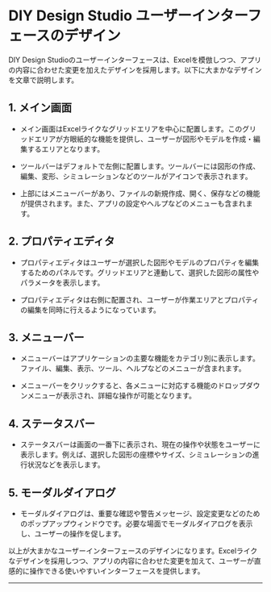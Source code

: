 # DIY Design Studio ユーザーインターフェースのデザイン

DIY Design Studioのユーザーインターフェースは、Excelを模倣しつつ、アプリの内容に合わせた変更を加えたデザインを採用します。以下に大まかなデザインを文章で説明します。

## 1. メイン画面

- メイン画面はExcelライクなグリッドエリアを中心に配置します。このグリッドエリアが方眼紙的な機能を提供し、ユーザーが図形やモデルを作成・編集するエリアとなります。

- ツールバーはデフォルトで左側に配置します。ツールバーには図形の作成、編集、変形、シミュレーションなどのツールがアイコンで表示されます。

- 上部にはメニューバーがあり、ファイルの新規作成、開く、保存などの機能が提供されます。また、アプリの設定やヘルプなどのメニューも含まれます。

## 2. プロパティエディタ

- プロパティエディタはユーザーが選択した図形やモデルのプロパティを編集するためのパネルです。グリッドエリアと連動して、選択した図形の属性やパラメータを表示します。

- プロパティエディタは右側に配置され、ユーザーが作業エリアとプロパティの編集を同時に行えるようになっています。

## 3. メニューバー

- メニューバーはアプリケーションの主要な機能をカテゴリ別に表示します。ファイル、編集、表示、ツール、ヘルプなどのメニューが含まれます。

- メニューバーをクリックすると、各メニューに対応する機能のドロップダウンメニューが表示され、詳細な操作が可能となります。

## 4. ステータスバー

- ステータスバーは画面の一番下に表示され、現在の操作や状態をユーザーに表示します。例えば、選択した図形の座標やサイズ、シミュレーションの進行状況などを表示します。

## 5. モーダルダイアログ

- モーダルダイアログは、重要な確認や警告メッセージ、設定変更などのためのポップアップウィンドウです。必要な場面でモーダルダイアログを表示し、ユーザーの操作を促します。

以上が大まかなユーザーインターフェースのデザインになります。Excelライクなデザインを採用しつつ、アプリの内容に合わせた変更を加えて、ユーザーが直感的に操作できる使いやすいインターフェースを提供します。

---